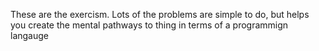 These are the exercism. Lots of the problems are simple to do, but helps you create the mental pathways to thing in terms of a programmign langauge

